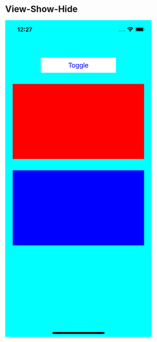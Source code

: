 # View-Show-Hide
![IMAGE_DESCRIPTION](https://github.com/mobarak19/View-Show-Hide/blob/main/Simulator%20Screen%20Shot%20-%20iPhone%2012%20-%202022-03-04%20at%2000.27.23.png)
